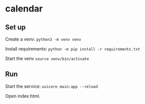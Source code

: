 # calendar

## Set up
 Create a venv:
 `python3 -m venv venv`

Install requirements:
`python -m pip install -r requirements.txt`

Start the venv
 `source venv/bin/activate`


 ## Run
Start the service:
 `uvicorn main:app --reload`

 Open index.html.
